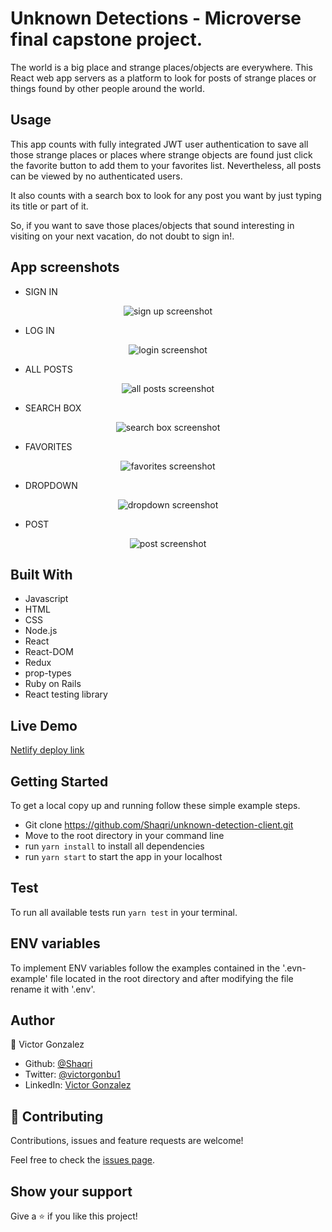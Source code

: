 # Unknown Detections - Microverse final capstone project.

The world is a big place and strange places/objects are everywhere.
This React web app servers as a platform to look for posts of strange places or things found by other people around the world.

## Usage

This app counts with fully integrated JWT user authentication to save all those strange places or places where strange objects are found just click the favorite button to add them to your favorites list. Nevertheless, all posts can be viewed by no authenticated users.

It also counts with a search box to look for any post you want by just typing its title or part of it.

So, if you want to save those places/objects that sound interesting in visiting on your next vacation, do not doubt to sign in!.

## App screenshots

- SIGN IN  

<div align="center">
  <img src="/src/imgs/screenshots/SIGNUP.png" alt='sign up screenshot' /> 
</div> 

- LOG IN  

<div align="center">
  <img src="/src/imgs/screenshots/LOGIN.png" alt='login screenshot' /> 
</div> 

- ALL POSTS  

<div align="center">
  <img src="/src/imgs/screenshots/ALLPOSTS.png" alt='all posts screenshot' /> 
</div> 

- SEARCH BOX  

<div align="center">
  <img src="/src/imgs/sh/SERCHBOX.png" alt='search box screenshot' /> 
</div>

- FAVORITES  

<div align="center">
  <img src="/src/imgs/screenshots/FAVORITES.png" alt='favorites screenshot' /> 
</div> 

- DROPDOWN  

<div align="center">
  <img src="/src/imgs/screenshots/DROPDOWN.png" alt='dropdown screenshot' /> 
</div>

- POST  

<div align="center">
  <img src="/src/imgs/screenshots/POST.png" alt='post screenshot' /> 
</div>

## Built With

- Javascript
- HTML
- CSS
- Node.js
- React
- React-DOM
- Redux
- prop-types
- Ruby on Rails
- React testing library

## Live Demo

[Netlify deploy link](https://unknown-detections.netlify.app/posts)

## Getting Started

To get a local copy up and running follow these simple example steps.

- Git clone https://github.com/Shaqri/unknown-detection-client.git
- Move to the root directory in your command line
- run `yarn install` to install all dependencies
- run `yarn start` to start the app in your localhost

## Test   

To run all available tests run `yarn test` in your terminal.  

## ENV variables  

To implement ENV variables follow the examples contained in the '.evn-example' file located in the root directory and after modifying the file rename it with '.env'.  

## Author
👤 Victor Gonzalez  
- Github: [@Shaqri](https://github.com/Shaqri)
- Twitter: [@victorgonbu1](https://twitter.com/Victorgonbu1)
- LinkedIn: [Victor Gonzalez](https://www.linkedin.com/in/victor-manuel-gonzalez-buitrago)

## 🤝 Contributing

Contributions, issues and feature requests are welcome!

Feel free to check the [issues page](issues/).

## Show your support

Give a ⭐️ if you like this project!
